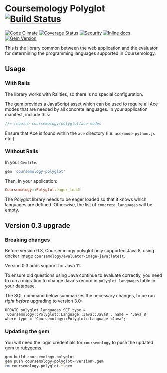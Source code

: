 # Coursemology Polyglot [![Build Status](https://travis-ci.org/Coursemology/polyglot.svg?branch=master)](https://travis-ci.org/Coursemology/polyglot)
[![Code Climate](https://codeclimate.com/github/Coursemology/polyglot/badges/gpa.svg)](https://codeclimate.com/github/Coursemology/polyglot) [![Coverage Status](https://coveralls.io/repos/Coursemology/polyglot/badge.svg?branch=master&service=github)](https://coveralls.io/github/Coursemology/polyglot?branch=master) [![Security](https://hakiri.io/github/Coursemology/polyglot/master.svg)](https://hakiri.io/github/Coursemology/polyglot/master) [![Inline docs](http://inch-ci.org/github/coursemology/polyglot.svg?branch=master)](http://inch-ci.org/github/coursemology/polyglot) [![Gem Version](https://badge.fury.io/rb/coursemology-polyglot.svg)](https://badge.fury.io/rb/coursemology-polyglot)

This is the library common between the web application and the evaluator for determining the
programming languages supported in Coursemology.

## Usage
### With Rails
The library works with Railties, so there is no special configuration.

The gem provides a JavaScript asset which can be used to require all Ace modes that are needed by
all concrete languages. In your application manifest, include this:

```javascript
//= require coursemology/polyglot/ace-modes
```

Ensure that Ace is found within the `ace` directory (i.e. `ace/mode-python.js` etc.)

### Without Rails
In your `Gemfile`:
```ruby
gem 'coursemology-polyglot'
```

Then, in your application:
```ruby
Coursemology::Polyglot.eager_load!
```

The Polyglot library needs to be eager loaded so that it knows which languages are defined.
Otherwise, the list of `concrete_languages` will be empty.

## Version 0.3 upgrade
### Breaking changes
Before version 0.3, Coursemology polyglot only supported Java 8, using docker image `coursemology/evaluator-image-java:latest`.

Version 0.3 adds support for Java 11.

To ensure old questions using Java continue to evaluate correctly, you need to run a migration to change Java's record in `polyglot_languages` table in your database.

The SQL command below summarizes the necessary changes, to be run *right before* upgrading to version 3.0:

```
UPDATE polyglot_languages SET type = 'Coursemology::Polyglot::Language::Java::Java8', name = 'Java 8'  where type = 'Coursemology::Polyglot::Language::Java';
```

### Updating the gem

You will need the login credentials for `coursemology` to push the updated gem to [rubygems](https://rubygems.org/gems/coursemology-polyglot).

```sh
gem build coursemology-polyglot
gem push coursemology-polyglot-<version>.gem
rm coursemology-polyglot-*.gem
```